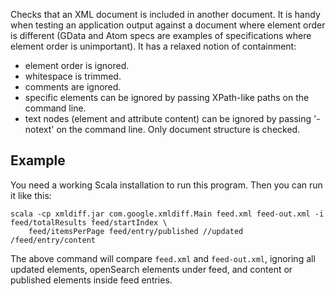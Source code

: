 Checks that an XML document is included in another document. It is
handy when testing an application output against a document where
element order is different (GData and Atom specs are examples of
specifications where element order is unimportant). It has a relaxed
notion of containment:

* element order is ignored.
* whitespace is trimmed.
* comments are ignored.
* specific elements can be ignored by passing XPath-like paths on the command line.
* text nodes (element and attribute content) can be ignored by passing '-notext' on the command line. Only document structure is checked.

## Example

You need a working Scala installation to run this program. Then you can run it like this:

```
scala -cp xmldiff.jar com.google.xmldiff.Main feed.xml feed-out.xml -i feed/totalResults feed/startIndex \
    feed/itemsPerPage feed/entry/published //updated /feed/entry/content
```

The above command will compare `feed.xml` and `feed-out.xml`, ignoring
all updated elements, openSearch elements under feed, and content or
published elements inside feed entries.
